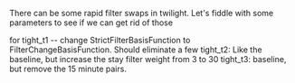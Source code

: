 There can be some rapid filter swaps in twilight. Let's fiddle with some parameters to see if we can get rid of those

for tight_t1 -- change StrictFilterBasisFunction to FilterChangeBasisFunction. Should eliminate a few 
tight_t2:  Like the baseline, but increase the stay filter weight from 3 to 30
tight_t3: baseline, but remove the 15 minute pairs. 
